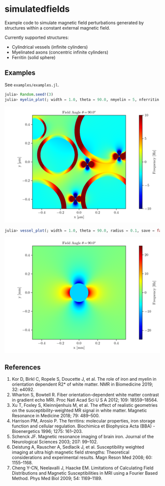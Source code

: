 # simulatedfields

Example code to simulate magnetic field perturbations generated by structures within a constant external magnetic field.

Currently supported structures:
- Cylindrical vessels (infinite cylinders)
- Myelinated axons (concentric infinite cylinders)
- Ferritin (solid sphere)

## Examples

See `examples/examples.jl`.

```julia
julia> Random.seed!(3)
julia> myelin_plot(; width = 1.0, theta = 90.0, nmyelin = 5, nferritin = 3, save = false)
```

![Magnetic field perturbations generated by five myelinated axons and three ferritin.](examples/myelin_fields.png)

```julia
julia> vessel_plot(; width = 1.0, theta = 90.0, radius = 0.1, save = false)
```

![Magnetic field perturbations generated by a single venous blood vessel.](examples/vessel_field.png)

## References

1. Kor D, Birkl C, Ropele S, Doucette J, et al. The role of iron and myelin in orientation dependent R2* of white matter. NMR in Biomedicine 2019; 32: e4092.
2. Wharton S, Bowtell R. Fiber orientation-dependent white matter contrast in gradient echo MRI. Proc Natl Acad Sci U S A 2012; 109: 18559–18564.
3. Xu T, Foxley S, Kleinnijenhuis M, et al. The effect of realistic geometries on the susceptibility-weighted MR signal in white matter. Magnetic Resonance in Medicine 2018; 79: 489–500.
4. Harrison PM, Arosio P. The ferritins: molecular properties, iron storage function and cellular regulation. Biochimica et Biophysica Acta (BBA) - Bioenergetics 1996; 1275: 161–203.
5. Schenck JF. Magnetic resonance imaging of brain iron. Journal of the Neurological Sciences 2003; 207: 99–102.
6. Deistung A, Rauscher A, Sedlacik J, et al. Susceptibility weighted imaging at ultra high magnetic field strengths: Theoretical considerations and experimental results. Magn Reson Med 2008; 60: 1155–1168.
7. Cheng Y-CN, Neelavalli J, Haacke EM. Limitations of Calculating Field Distributions and Magnetic Susceptibilities in MRI using a Fourier Based Method. Phys Med Biol 2009; 54: 1169–1189.
